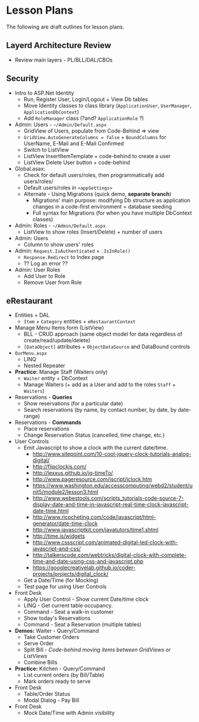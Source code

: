 # Lesson Plans

The following are draft outlines for lesson plans.

## Layerd Architecture Review

* Review main layers - PL/BLL/DAL/CBOs

## Security

* Intro to ASP.Net Identity
    * Run, Register User, Login/Logout + View Db tables
    * Move Identity classes to class library (`ApplicationUser`, `UserManager`, `ApplicationDbContext`)
    * Add `RoleManager` class (?and? `ApplicationRole` ?)
* Admin: Users - `~/Admin/Default.aspx`
    * GridView of Users, populate from Code-Behind => view
    * `GridView.AutoGenerateColumns = false` + `BoundColumns` for UserName, E-Mail and E-Mail Confirmed
    * Switch to ListView
    * ListView InsertItemTemplate + code-behind to create a user
    * ListView Delete User button + code-behind
* Global.asax:
    * Check for default users/roles, then programmatically add users/roles/
    * Default users/roles in `<appSettings>`
    * Alternate - Using Migrations (quick demo, **separate branch**)
        * Migrations' main purpose: modifying Db structure as application changes in a code-first environment + database seeding
        * Full syntax for Migrations (for when you have multiple DbContext classes)
* Admin: Roles - `~/Admin/Default.aspx`
    * ListView to show roles (Insert/Delete) + number of users
* Admin: Users
    * Column to show users' roles
* Admin: `Request.IsAuthenticated` + `.IsInRole()`
    * `Response.Redirect` to Index page
    * ?? Log an error ??
* Admin: User Roles
    * Add User to Role
    * Remove User from Role

## eRestaurant

* Entities + DAL
    * `Item` + `Category` entities + `eRestaurantContext`
* Manage Menu Items form (ListView)
    * BLL - CRUD approach (same object model for data regardless of create/read/update/delete)
    * `[DataObject]` attributes + `ObjectDataSource` and DataBound controls
* `OurMenu.aspx`
    * LINQ
    * Nested Repeater
* **Practice:** Manage Staff (Waiters only)
    * `Waiter` entity + DbContext
    * Manage Waiters (+ add as a User and add to the roles `Staff` + `Waiters`)
* Reservations - **Queries**
    * Show reservations (for a particular date)
    * Search reservations (by name, by contact number, by date, by date-range)
* Reservations - **Commands**
    * Place reservations
    * Change Reservation Status (cancelled, time change, etc.)
* User Controls
    * Emit Javascript to show a clock with the current date/time.
        * http://www.sitepoint.com/10-cool-jquery-clock-tutorials-analog-digital/
        * http://flipclockjs.com/
        * http://lexxus.github.io/jq-timeTo/
        * http://www.pageresource.com/jscript/jclock.htm
        * https://www.washington.edu/accesscomputing/webd2/student/unit5/module2/lesson3.html
        * http://www.webestools.com/scripts_tutorials-code-source-7-display-date-and-time-in-javascript-real-time-clock-javascript-date-time.html
        * http://www.ricocheting.com/code/javascript/html-generator/date-time-clock
        * http://www.javascriptkit.com/javatutors/time1.shtml
        * http://time.is/widgets
        * http://www.cssscript.com/animated-digital-led-clock-with-javascript-and-css/
        * http://talkerscode.com/webtricks/digital-clock-with-complete-time-and-date-using-css-and-javascript.php
        * https://googlecreativelab.github.io/coder-projects/projects/digital_clock/
    * Get a Date/Time (for Mocking)
    * Test page for using User Controls
* Front Desk
    * Apply User Control - Show current Date/time clock
    * LINQ - Get current table occupancy.
    * Command - Seat a walk-in customer
    * Show today's Reservations
    * Command - Seat a Reservation (multiple tables)
* **Demos:** Waiter - Query/Command
    * Take Customer Orders
    * Serve Order
    * Split Bill - *Code-behind moving items between GridViews or ListViews*
    * Combine Bills
* **Practice:** Kitchen - Query/Command
    * List current orders (by Bill/Table)
    * Mark orders ready to serve
* Front Desk
    * Table/Order Status
    * Modal Dialog - Pay Bill
* Front Desk
    * Mock Date/Time with Admin visibility

